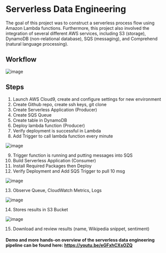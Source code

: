# Serverless Data Engineering

The goal of this project was to construct a serverless process flow using Amazon Lambda functions. Furthermore, this project also involved the integration of several different AWS services, including S3 (storage), DynamoDB (non-relational database), SQS (messaging), and Comprehend (natural language processing).

## Workflow

![image](https://user-images.githubusercontent.com/46541929/79709242-b3ff2b00-828f-11ea-9eaf-0fb28e587d38.png)

## Steps
1. Launch AWS Cloud9, create and configure settings for new environment
2. Create Github repo, create ssh keys, git clone
3. Create Serverless Application (Producer)
4. Create SQS Queue
5. Create table in DynamoDB
6. Deploy lambda function (Producer)
7. Verify deployment is successful in Lambda
8. Add Trigger to call lambda function every minute

![image](https://user-images.githubusercontent.com/46541929/79709968-9632c580-8291-11ea-8a25-85b5d767e3eb.png)

9. Trigger function is running and putting messages into SQS
10. Build Serverless Application (Consumer)
11. Install Required Packages then Deploy
12. Verify Deployment and Add SQS Trigger to pull 10 msg

![image](https://user-images.githubusercontent.com/46541929/79709979-9cc13d00-8291-11ea-8dc9-ba875cac73d9.png)

13. Observe Queue, CloudWatch Metrics, Logs

![image](https://user-images.githubusercontent.com/46541929/79709988-a054c400-8291-11ea-8962-540fa9a3bcf4.png)

14. Stores results in S3 Bucket

![image](https://user-images.githubusercontent.com/46541929/79709995-a5b20e80-8291-11ea-8916-f81361382e6c.png)

15. Download and review results (name, Wikipedia snippet, sentiment)

#### Demo and more hands-on overview of the serverless data engineering pipeline can be found here: https://youtu.be/eGFxhCXsOZQ
